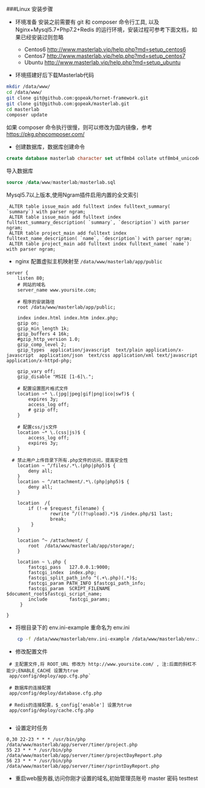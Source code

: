 

###Linux 安装步骤

* 环境准备
  安装之前需要有 git 和 composer 命令行工具, 以及 Nginx+Mysql5.7+Php7.2+Redis 的运行环境，安装过程可参考下面文档，如果已经安装过则忽略
 
   - Centos6 http://www.masterlab.vip/help.php?md=setup_centos6
   - Centos7 http://www.masterlab.vip/help.php?md=setup_centos7
   - Ubuntu http://www.masterlab.vip/help.php?md=setup_ubuntu
 

* 环境搭建好后下载Masterlab代码
```bash
mkdir /data/www/
cd /data/www/
git clone git@github.com:gopeak/hornet-framework.git
git clone git@github.com:gopeak/masterlab.git
cd masterlab
composer update
```
如果 composer 命令执行很慢，则可以修改为国内镜像，参考 https://pkg.phpcomposer.com/

* 创建数据库，数据库创建命令
```sql
create database masterlab character set utf8mb4 collate utf8mb4_unicode_ci;
```
导入数据库
```sql
source /data/www/masterlab/masterlab.sql
```
Mysql5.7以上版本,使用Ngram插件启用内置的全文索引
   ```mysql
    ALTER table issue_main add fulltext index fulltext_summary( `summary`) with parser ngram;
    ALTER table issue_main add fulltext index fulltext_summary_description( `summary`, `description`) with parser ngram;
    ALTER table project_main add fulltext index fulltext_name_description( `name`, `description`) with parser ngram;
    ALTER table project_main add fulltext index fulltext_name( `name`) with parser ngram;
```

* nginx 配置虚拟主机映射至 `/data/www/masterlab/app/public`

```nginx
server {
    listen 80;
    # 网站的域名
    server_name www.yoursite.com;

    # 程序的安装路径
    root /data/www/masterlab/app/public;

    index index.html index.htm index.php; 
	gzip on;
	gzip_min_length 1k;
	gzip_buffers 4 16k;
	#gzip_http_version 1.0;
	gzip_comp_level 2;
	gzip_types  application/javascript  text/plain application/x-javascript  application/json  text/css application/xml text/javascript application/x-httpd-php;

	gzip_vary off;
	gzip_disable "MSIE [1-6]\.";

    # 配置设置图片格式文件
    location ~* \.(jpg|jpeg|gif|png|ico|swf)$ {
        expires 3y; 
        access_log off; 
        # gzip off;
    }

    # 配置css/js文件
    location ~* \.(css|js)$ {
        access_log off;
        expires 3y;
    }

  # 禁止用户上传目录下所有.php文件的访问，提高安全性
    location ~ ^/files/.*\.(php|php5)$ {
        deny all;
    } 
    location ~ ^/attachment/.*\.(php|php5)$ {
        deny all;
    }
 
    location  /{
        if (!-e $request_filename) {
                rewrite ^/((?!upload).*)$ /index.php/$1 last;
                break;
         }
    }

    location ^~ /attachment/ {
        root  /data/www/masterlab/app/storage/;
    }

    location ~ \.php {
        fastcgi_pass   127.0.0.1:9000;
        fastcgi_index  index.php;
        fastcgi_split_path_info ^(.+\.php)(.*)$;
        fastcgi_param PATH_INFO $fastcgi_path_info;
        fastcgi_param  SCRIPT_FILENAME  $document_root$fastcgi_script_name;
        include        fastcgi_params;
     }

}

```

 * 将根目录下的 env.ini-example 重命名为 env.ini  
 
```bash
    cp -f /data/www/masterlab/env.ini-example /data/www/masterlab/env.ini
```

 * 修改配置文件

 ```
  # 主配置文件,将 ROOT_URL 修改为 http://www.yoursite.com/ , 注:后面的斜杠不能少;ENABLE_CACHE 设置为true
  app/config/deploy/app.cfg.php`    
   
  # 数据库的连接配置
  app/config/deploy/database.cfg.php 
  
  # Redis的连接配置，$_config['enable'] 设置为true
  app/config/deploy/cache.cfg.php    
   
```

 * 设置定时任务
```
0,30 22-23 * * * /usr/bin/php /data/www/masterlab/app/server/timer/project.php
55 23 * * * /usr/bin/php /data/www/masterlab/app/server/timer/projectDayReport.php
56 23 * * * /usr/bin/php /data/www/masterlab/app/server/timer/sprintDayReport.php

```

 * 重启web服务器,访问你刚才设置的域名,初始管理员账号 master 密码 testtest
 
 

